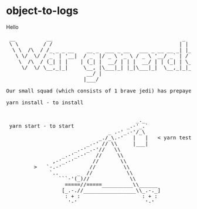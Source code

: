 # object-to-logs

Hello
<pre>
 __          __                                          _     
 \ \        / /                                         | |    
  \ \  /\  / /_ _ _ __    __ _  ___ _ __   ___ _ __ __ _| |___ 
   \ \/  \/ / _` | '__|  / _` |/ _ \ '_ \ / _ \ '__/ _` | / __|
    \  /\  / (_| | |    | (_| |  __/ | | |  __/ | | (_| | \__ \
     \/  \/ \__,_|_|     \__, |\___|_| |_|\___|_|  \__,_|_|___/
                          __/ |                                
                         |___/         

Our small squad (which consists of 1 brave jedi) has prepayed report library.

yarn install - to install


                                          _._
 yarn start - to start                 _.-'_.`
                                 _ .-'_.-'/_\
                              _./_\.-'   |   |   < yarn test - to test
                          _.-' // \\     |___|      
                      _.-'_.-'//   \\
                  _.-'_.-'   //     \\
               ,-'_.-'      //       \\
         >   `-.-'         //         \\
              `..      _  //           \\
                 ```-'(_)//             \\
                   =====//=====__________\\______
                  [_.-.//_________________\\_.-._]
                   : + :                    : + :
                    '-'                      '-' 
</pre>
